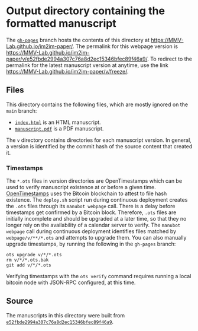 # Output directory containing the formatted manuscript

The [`gh-pages`](https://github.com/MMV-Lab/im2im-paper/tree/gh-pages) branch hosts the contents of this directory at <https://MMV-Lab.github.io/im2im-paper/>.
The permalink for this webpage version is <https://MMV-Lab.github.io/im2im-paper/v/e52fbde2994a307c76a8d2ec15346bfec89f46a9/>.
To redirect to the permalink for the latest manuscript version at anytime, use the link <https://MMV-Lab.github.io/im2im-paper/v/freeze/>.

## Files

This directory contains the following files, which are mostly ignored on the `main` branch:

+ [`index.html`](index.html) is an HTML manuscript.
+ [`manuscript.pdf`](manuscript.pdf) is a PDF manuscript.

The `v` directory contains directories for each manuscript version.
In general, a version is identified by the commit hash of the source content that created it.

### Timestamps

The `*.ots` files in version directories are OpenTimestamps which can be used to verify manuscript existence at or before a given time.
[OpenTimestamps](https://opentimestamps.org/) uses the Bitcoin blockchain to attest to file hash existence.
The `deploy.sh` script run during continuous deployment creates the `.ots` files through its `manubot webpage` call.
There is a delay before timestamps get confirmed by a Bitcoin block.
Therefore, `.ots` files are initially incomplete and should be upgraded at a later time, so that they no longer rely on the availability of a calendar server to verify.
The `manubot webpage` call during continuous deployment identifies files matched by `webpage/v/**/*.ots` and attempts to upgrade them.
You can also manually upgrade timestamps, by running the following in the `gh-pages` branch:

```shell
ots upgrade v/*/*.ots
rm v/*/*.ots.bak
git add v/*/*.ots
```

Verifying timestamps with the `ots verify` command requires running a local bitcoin node with JSON-RPC configured, at this time.

## Source

The manuscripts in this directory were built from
[`e52fbde2994a307c76a8d2ec15346bfec89f46a9`](https://github.com/MMV-Lab/im2im-paper/commit/e52fbde2994a307c76a8d2ec15346bfec89f46a9).
